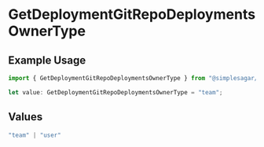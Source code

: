 # GetDeploymentGitRepoDeploymentsOwnerType

## Example Usage

```typescript
import { GetDeploymentGitRepoDeploymentsOwnerType } from "@simplesagar/vercel/models/getdeploymentop.js";

let value: GetDeploymentGitRepoDeploymentsOwnerType = "team";
```

## Values

```typescript
"team" | "user"
```